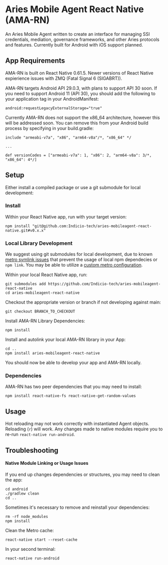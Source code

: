 # Aries Mobile Agent React Native (AMA-RN)
An Aries Mobile Agent written to create an interface for managing SSI credentials, mediation, governance frameworks, and other Aries protocols and features. Currently built for Android with iOS support planned.

## App Requirements

AMA-RN is built on React Native 0.61.5. Newer versions of React Native expierience issues with ZMQ (Fatal Signal 6 (SIGABRT)). 

AMA-RN targets Android API 29.0.3, with plans to support API 30 soon. If you need to support Android 11 (API 30), you should add the following to your application tag in your AndroidManifest:
```
android:requestLegacyExternalStorage="true"
```

Currently AMA-RN does not support the x86_64 architecture, however this will be addressed soon. You can remove this from your Android build process by specifying in your build.gradle:
```
include "armeabi-v7a", "x86", "arm64-v8a"/*, "x86_64" */

...

def versionCodes = ["armeabi-v7a": 1, "x86": 2, "arm64-v8a": 3/*, "x86_64": 4*/]
```


## Setup

Either install a compiled package or use a git submodule for local development:

### Install
Within your React Native app, run with your target version:
```
npm install "git@github.com:Indicio-tech/aries-mobileagent-react-native.git#v0.x.x"
```

### Local Library Development
We suggest using git submodules for local development, due to known [metro symlink issues](https://github.com/facebook/metro/issues/1) that prevent the usage of local npm dependecies or `npm link`. You may be able to utilize a [custom metro configuration](https://github.com/facebook/metro/issues/447).

Within your local React Native app, run:
```
git submodules add https://github.com/Indicio-tech/aries-mobileagent-react-native
cd aries-mobileagent-react-native
```

Checkout the appropriate version or branch if not developing against main:
```
git checkout BRANCH_TO_CHECKOUT
```

Install AMA-RN Library Dependencies:
```
npm install
```

Install and autolink your local AMA-RN library in your App:
```
cd ..
npm install aries-mobileagent-react-native
```

You should now be able to develop your app and AMA-RN locally.

### Dependencies
AMA-RN has two peer dependencies that you may need to install:
```
npm install react-native-fs react-native-get-random-values
```


## Usage

Hot reloading may not work correctly with instantiated Agent objects. Reloading (`r`) will work. Any changes made to native modules require you to re-run `react-native run-android`.


## Troubleshooting

#### Native Module Linking or Usage Issues

If you end up changes dependencies or structures, you may need to clean the app:
```
cd android
./gradlew clean
cd ..
```

Sometimes it's necessary to remove and reinstall your dependencies:
```
rm -rf node_modules
npm install
```

Clean the Metro cache:
```
react-native start --reset-cache
```
In your second terminal:
```
react-native run-android
```